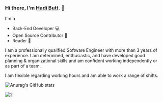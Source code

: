 ### Hi there, I'm [Hadi Butt](https://hadibuttt.github.io/).  👋

I'm a 

- Back-End Developer :computer:
- Open Source Contributor :raised_hands:
- Reader :book:

I am a professionally qualified Software Engineer with more than 3 years of experience. I am determined, enthusiastic, and have developed good planning & organizational skills and am confident working independently or as part of a team. 

I am flexible regarding working hours and am able to work a range of shifts.
 
![Anurag's GitHub stats](https://github-readme-stats.vercel.app/api?username=HadiButtt&theme=vue)

![2](https://user-images.githubusercontent.com/58470182/110176812-ba55b180-7e25-11eb-8f8b-6f4aaa4a9b1f.jpeg)            
